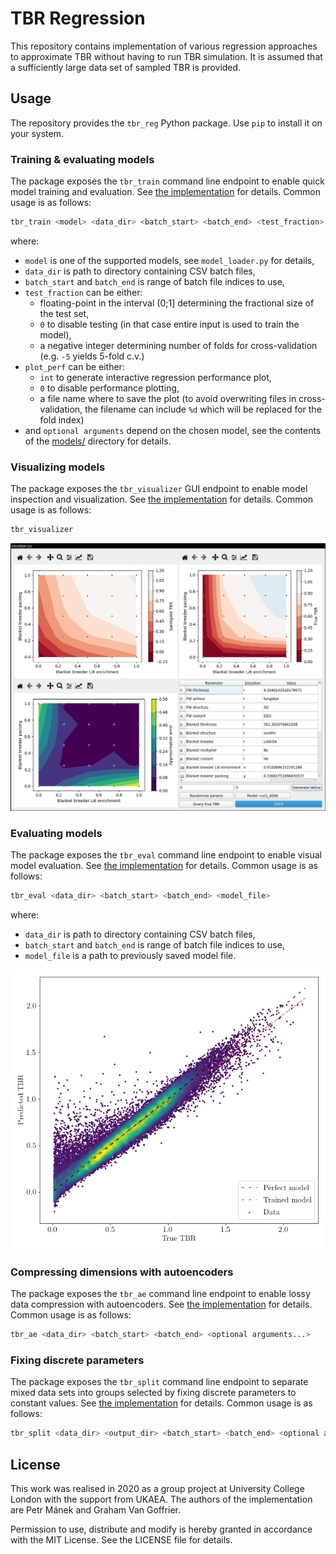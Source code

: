 TBR Regression
==============

This repository contains implementation of various regression approaches to approximate TBR without having to run TBR simulation. It is assumed that a sufficiently large data set of sampled TBR is provided.


Usage
-----

The repository provides the `tbr_reg` Python package. Use `pip` to install it on your system.

### Training & evaluating models

The package exposes the `tbr_train` command line endpoint to enable quick model training and evaluation.
See [the implementation](./tbr_reg/run_training.py) for details. Common usage is as follows:

```bash
tbr_train <model> <data_dir> <batch_start> <batch_end> <test_fraction> <plot_perf> <optional arguments...>
```

where:

 - `model` is one of the supported models, see `model_loader.py` for details,
 - `data_dir` is path to directory containing CSV batch files,
 - `batch_start` and `batch_end` is range of batch file indices to use,
 - `test_fraction` can be either:
    - floating-point in the interval (0;1] determining the fractional size of the test set,
    - `0` to disable testing (in that case entire input is used to train the model),
    - a negative integer determining number of folds for cross-validation (e.g. `-5` yields 5-fold c.v.)
 - `plot_perf` can be either:
    - `int` to generate interactive regression performance plot,
    - `0` to disable performance plotting,
    - a file name where to save the plot (to avoid overwriting files in cross-validation, the filename can include `%d` which will be replaced for the fold index)
 - and `optional arguments` depend on the chosen model, see the contents of the [models/](./tbr_reg/models) directory for details.


### Visualizing models

The package exposes the `tbr_visualizer` GUI endpoint to enable model inspection and visualization.
See [the implementation](./tbr_reg/visualizer.py) for details. Common usage is as follows:

```bash
tbr_visualizer
```

![Visualizer screenshot](./img/visualizer.png)

### Evaluating models

The package exposes the `tbr_eval` command line endpoint to enable visual model evaluation.
See [the implementation](./tbr_reg/run_evaluation.py) for details. Common usage is as follows:

```bash
tbr_eval <data_dir> <batch_start> <batch_end> <model_file>
```

where:

 - `data_dir` is path to directory containing CSV batch files,
 - `batch_start` and `batch_end` is range of batch file indices to use,
 - `model_file` is a path to previously saved model file.

 ![Visualizer screenshot](./img/evaluation.png)

### Compressing dimensions with autoencoders

The package exposes the `tbr_ae` command line endpoint to enable lossy data compression with autoencoders.
See [the implementation](./tbr_reg/run_autoencoder.py) for details. Common usage is as follows:

```bash
tbr_ae <data_dir> <batch_start> <batch_end> <optional arguments...>
```


### Fixing discrete parameters

The package exposes the `tbr_split` command line endpoint to separate mixed data sets into groups selected
by fixing discrete parameters to constant values. See [the implementation](./tbr_reg/run_split_batches.py)
for details. Common usage is as follows:

```bash
tbr_split <data_dir> <output_dir> <batch_start> <batch_end> <optional arguments...>
```


License
-------

This work was realised in 2020 as a group project at University College London with the support from UKAEA. The authors of the implementation are Petr Mánek and Graham Van Goffrier.

Permission to use, distribute and modify is hereby granted in accordance with the MIT License. See the LICENSE file for details.